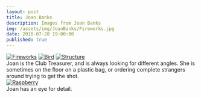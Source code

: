 ```yaml
---
layout: post
title: Joan Banks
description: Images from Joan Banks
img: /assets/img/JoanBanks/Fireworks.jpg
date: 2018-07-20 19:00:00
published: true
---
```


<div class="lightboxgallery-gallery">
	<div class="img_row">
		<a class="lightboxgallery-gallery-item" href="{{ site.baseurl }}/assets/img/JoanBanks/Fireworks.jpg" target="_blank" data-title="Joan Banks - Fireworks" data-alt="Joan Banks">
			<img class="col one" src="{{ site.baseurl }}/assets/img/JoanBanks/Fireworks.jpg" alt="Fireworks" title="Fireworks"/></a>
		<a class="lightboxgallery-gallery-item" href="{{ site.baseurl }}/assets/img/JoanBanks/Bird.jpg" target="_blank" data-title="Joan Banks - Birds" data-alt="Joan Banks">
			<img class="col one" src="{{ site.baseurl }}/assets/img/JoanBanks/Bird.jpg" alt="Bird" title="Bird"/></a>
		<a class="lightboxgallery-gallery-item" href="{{ site.baseurl }}/assets/img/JoanBanks/Structure.jpg" target="_blank" data-title="Joan Banks - Structure" data-alt="Joan Banks">
			<img class="col one" src="{{ site.baseurl }}/assets/img/JoanBanks/Structure.jpg" alt="Structure" title="Structure"/></a>
	</div>
	<div class="col three caption">
		Joan is the Club Treasurer, and is always looking for different angles. She is sometimes on the floor on a plastic bag, or ordering complete strangers around trying to get the shot.
	</div>
	<div class="img_row">
		<a class="lightboxgallery-gallery-item" href="{{ site.baseurl }}/assets/img/JoanBanks/Raspberry.jpg" target="_blank" data-title="Joan Banks - Raspberry" data-alt="Joan Banks">
			<img class="col three" src="{{ site.baseurl }}/assets/img/JoanBanks/Raspberry.jpg" alt="Raspberry" title="Raspberry"/></a>
	</div>
	<div class="col three caption">
		Joan has an eye for detail. 
	</div>
</div>

<br>